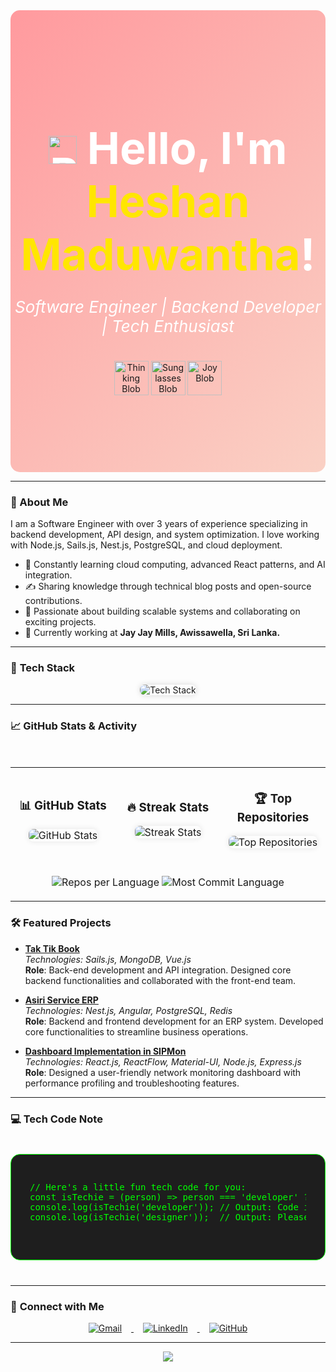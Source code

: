 <div style="background: linear-gradient(135deg, #ff9a9e 0%, #fad0c4 99%, #fad0c4 100%); padding: 80px 0; border-radius: 15px; position: relative; overflow: hidden; text-align: center; animation: gradientShift 5s ease infinite;">
  <h1 style="font-size: 70px; color: white; animation: float 4s ease-in-out infinite; margin-bottom: 20px;">
    <img src="https://emojis.slackmojis.com/emojis/images/1531849430/4246/blob-sunglasses.gif?1531849430" width="45" alt="Blob Sunglasses"/> 
    Hello, I'm <a href="https://www.linkedin.com/in/heshan-perera-02714b212/" target="_blank" style="color: #ffe600; text-decoration: none;">Heshan Maduwantha</a>!
  </h1>
  <p style="font-size: 26px; color: white; font-style: italic; margin-bottom: 40px;">
    Software Engineer | Backend Developer | Tech Enthusiast
  </p>
  <div style="margin-top: 30px; margin-bottom: 40px;">
    <img src="https://emojis.slackmojis.com/emojis/images/1536943700/6993/thinkblob.gif" width="55" alt="Thinking Blob"/>
    <img src="https://emojis.slackmojis.com/emojis/images/1536774317/6946/sunglassesblob.gif" width="55" alt="Sunglasses Blob"/>
    <img src="https://emojis.slackmojis.com/emojis/images/1536277969/6816/joyblob.gif" width="55" alt="Joy Blob"/>
  </div>
</div>

---

### 🌟 About Me  
I am a Software Engineer with over 3 years of experience specializing in backend development, API design, and system optimization. I love working with Node.js, Sails.js, Nest.js, PostgreSQL, and cloud deployment.

- 🌱 Constantly learning cloud computing, advanced React patterns, and AI integration.  
- ✍️ Sharing knowledge through technical blog posts and open-source contributions.  
- 🚀 Passionate about building scalable systems and collaborating on exciting projects.  
- 💼 Currently working at **Jay Jay Mills, Awissawella, Sri Lanka.**

---

### 🚀 **Tech Stack**  
<div align="center">
  <img src="https://skillicons.dev/icons?i=react,nodejs,nestjs,postgresql,docker,redis,html,css,js,git&theme=light" alt="Tech Stack" style="border-radius: 8px; box-shadow: 0 0 10px rgba(0, 0, 0, 0.15);" />
</div>

---

### 📈 **GitHub Stats & Activity**
<table width="100%" style="margin-top: 50px; border-spacing: 20px;">
  <tr>
    <td width="33%" style="padding: 10px;">
      <h3 align="center"><strong>📊 GitHub Stats</strong></h3>
      <p align="center">
        <img src="https://github-readme-stats.vercel.app/api?username=heshmaduwantha&show_icons=true&theme=radical&count_private=true" alt="GitHub Stats" style="border-radius: 8px; box-shadow: 0 0 10px rgba(0, 0, 0, 0.1);" />
      </p>
    </td>
    <td width="33%" style="padding: 10px;">
      <h3 align="center"><strong>🔥 Streak Stats</strong></h3>
      <p align="center">
        <img src="https://streak-stats.demolab.com/?user=heshmaduwantha&theme=radical" alt="Streak Stats" style="border-radius: 8px; box-shadow: 0 0 10px rgba(0, 0, 0, 0.1);" />
      </p>
    </td>
    <td width="33%" style="padding: 10px;">
      <h3 align="center"><strong>🏆 Top Repositories</strong></h3>
      <p align="center">
        <img src="https://github-readme-stats.vercel.app/api/top-langs/?username=heshmaduwantha&layout=compact&theme=radical" alt="Top Repositories" style="border-radius: 8px; box-shadow: 0 0 10px rgba(0, 0, 0, 0.1);" />
      </p>
    </td>
  </tr>
  <tr>
    <td colspan="3">
     <p align="center">
  <img src="https://github-profile-summary-cards.vercel.app/api/cards/repos-per-language?username=heshmaduwantha&theme=dracula" alt="Repos per Language" />
  <img src="https://github-profile-summary-cards.vercel.app/api/cards/most-commit-language?username=heshmaduwantha&theme=dracula" alt="Most Commit Language" />
</p>
    </td>
  </tr>
</table>


### 🛠️ **Featured Projects**

- **[Tak Tik Book](https://github.com/heshmaduwantha/tak-tik-book)**  
  _Technologies: Sails.js, MongoDB, Vue.js_  
  **Role**: Back-end development and API integration. Designed core backend functionalities and collaborated with the front-end team.

- **[Asiri Service ERP](https://github.com/heshmaduwantha/asiri-service-erp)**  
  _Technologies: Nest.js, Angular, PostgreSQL, Redis_  
  **Role**: Backend and frontend development for an ERP system. Developed core functionalities to streamline business operations.

- **[Dashboard Implementation in SIPMon](https://github.com/heshmaduwantha/sipmon-dashboard)**  
  _Technologies: React.js, ReactFlow, Material-UI, Node.js, Express.js_  
  **Role**: Designed a user-friendly network monitoring dashboard with performance profiling and troubleshooting features.

---

### 💻 **Tech Code Note**
<div style="background-color: #1e1e1e; padding: 30px; border-radius: 15px; border: 1px solid #00ff00; color: #00ff00; font-family: 'Courier New', Courier, monospace; margin: 40px 0;">
  <pre>
// Here's a little fun tech code for you:
const isTechie = (person) => person === 'developer' ? 'Code is life!' : 'Please leave the code to the experts.';
console.log(isTechie('developer')); // Output: Code is life!
console.log(isTechie('designer'));  // Output: Please leave the code to the experts.
  </pre>
</div>

---

### 🤝 **Connect with Me**
<p align="center">
  <a href="mailto:heshan5maduwantha@gmail.com" target="_blank">
    <img src="https://img.icons8.com/fluent/48/000000/gmail.png" alt="Gmail" style="margin: 0 15px;" />
  </a>
  <a href="https://www.linkedin.com/in/heshan-perera-02714b212/" target="_blank">
    <img src="https://img.icons8.com/fluent/48/000000/linkedin.png" alt="LinkedIn" style="margin: 0 15px;" />
  </a>
  <a href="https://github.com/heshmaduwantha" target="_blank">
    <img src="https://img.icons8.com/fluent/48/000000/github.png" alt="GitHub" style="margin: 0 15px;" />
  </a>
</p>

---

<!-- Footer -->
<p align="center">
  <img src="https://capsule-render.vercel.app/api?type=waving&color=gradient&height=100&section=footer" />
</p>
